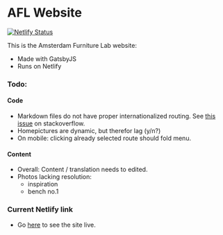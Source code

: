 # AFL Website

[![Netlify Status](https://api.netlify.com/api/v1/badges/e3c8f1d6-7779-4f41-935b-ff5851d0756d/deploy-status)](https://app.netlify.com/sites/amsterdam-furniture-lab/deploys)

This is the Amsterdam Furniture Lab website:

* Made with GatsbyJS
* Runs on Netlify

### Todo:

#### Code
* Markdown files do not have proper internationalized routing. See [this issue](https://stackoverflow.com/questions/60691650/adjust-slug-routing-using-gatsby-plugin-intl) on stackoverflow.
* Homepictures are dynamic, but therefor lag (y/n?)
* On mobile: clicking already selected route should fold menu.

#### Content
* Overall: Content / translation needs to edited. 
* Photos lacking resolution:
    - inspiration
    - bench no.1


### Current Netlify link

* Go [here](https://amsterdam-furniture-lab.netlify.com/) to see the site live.
